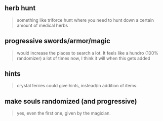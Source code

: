 herb hunt
---------

> something like triforce hunt where you need to hunt down a certain amount of medical herbs

progressive swords/armor/magic
------------------------------

> would increase the places to search a lot. It feels like a hundro (100% randomizer) a lot of times now, I think it will when this gets added

hints
-----

> crystal ferries could give hints, instead/in addition of items

make souls randomized (and progressive)
---------------------------------------

> yes, even the first one, given by the magician.
